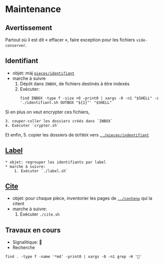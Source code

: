 # Maintenance

## Avertissement

Partout où il est dit « effacer »,  faire exception pour les fichiers `vide-conserver`.

## Identifiant

* objet: màj [`pieces/identifiant`](../pieces/identifiant)
* marche à suivre
    1. Dépôt dans `INBOX`, de fichiers destinés à être indexés 
    2. Exécuter: 
       ```
       find INBOX -type f -size +0 -print0 | xargs -0 -n1 "$SHELL" -c './identifiant.sh OUTBOX "${1}"' "$SHELL"
       ```

Si en plus on veut encrypter ces fichiers, 

    3. couper-coller les dossiers créés dans `INBOX`
    4. Exécuter `crypter.sh`
Et enfin,
    5. copier les dossiers de `OUTBOX` vers [`../pieces/indentifiant`](../pieces/indentifiant)

## [Label](../pieces/label)
    * objet: regrouper les identifiants par label
    * marche à suivre:
        1. Exécuter `./label.sh`

## [Cite](../pieces/cite.md)
* objet: pour chaque pièce, inventorier les pages de [`../contenu`](../contenu) qui la citent
* marche à suivre:
    1. Exécuter `./cite.sh`

## Travaux en cours

* Signalitique: 🚧
* Recherche
```
find . -type f -name '*md' -print0 | xargs -0 -n1 grep -H '🚧'
```
